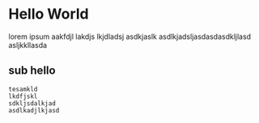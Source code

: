 # Hello World

lorem ipsum aakfdjl lakdjs
 lkjdladsj
 asdkjaslk
 asdlkjadsljasdasdasdkljlasd
 asljkkllasda

## sub hello

	tesamkld
	lkdfjskl
	sdkljsdalkjad
	asdlkadjlkjasd
